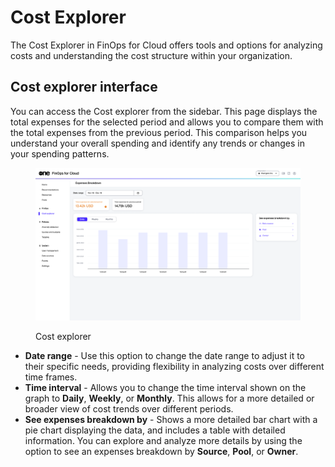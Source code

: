 # Cost Explorer

The Cost Explorer in FinOps for Cloud offers tools and options for analyzing costs and understanding the cost structure within your organization.

## Cost explorer interface

You can access the Cost explorer from the sidebar. This page displays the total expenses for the selected period and allows you to compare them with the total expenses from the previous period. This comparison helps you understand your overall spending and identify any trends or changes in your spending patterns.

<figure><img src="../../.gitbook/assets/finOps_cost_explorer.png" alt=""><figcaption><p>Cost explorer</p></figcaption></figure>

* **Date range** - Use this option to change the date range to adjust it to their specific needs, providing flexibility in analyzing costs over different time frames.
* **Time interval** - Allows you to change the time interval shown on the graph to **Daily**, **Weekly**, or **Monthly**. This allows for a more detailed or broader view of cost trends over different periods.
* **See expenses breakdown by** - Shows a more detailed bar chart with a pie chart displaying the data, and includes a table with detailed information. You can explore and analyze more details by using the option to see an expenses breakdown by **Source**, **Pool**, or **Owner**.

